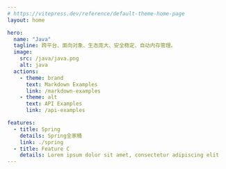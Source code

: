 ```yaml
---
# https://vitepress.dev/reference/default-theme-home-page
layout: home

hero:
  name: "Java"
  tagline: 跨平台、面向对象、生态庞大、安全稳定、自动内存管理。
  image:
    src: /java/java.png
    alt: java
  actions:
    - theme: brand
      text: Markdown Examples
      link: /markdown-examples
    - theme: alt
      text: API Examples
      link: /api-examples

features:
  - title: Spring
    details: Spring全家桶
    link: ./spring
  - title: Feature C
    details: Lorem ipsum dolor sit amet, consectetur adipiscing elit
---
```


